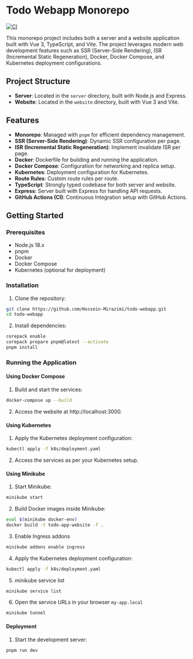 # Todo Webapp Monorepo

[![CI](https://github.com/Hossein-Mirazimi/todo-webapp/actions/workflows/ci.yaml/badge.svg)](https://github.com/Hossein-Mirazimi/todo-webapp/actions/workflows/ci.yaml)

This monorepo project includes both a server and a website application built with Vue 3, TypeScript, and Vite. The project leverages modern web development features such as SSR (Server-Side Rendering), ISR (Incremental Static Regeneration), Docker, Docker Compose, and Kubernetes deployment configurations.

## Project Structure

- **Server**: Located in the `server` directory, built with Node.js and Express.
- **Website**: Located in the `website` directory, built with Vue 3 and Vite.

## Features

- **Monorepo**: Managed with `pnpm` for efficient dependency management.
- **SSR (Server-Side Rendering)**: Dynamic SSR configuration per page.
- **ISR (Incremental Static Regeneration)**: Implement invalidate ISR per page.
- **Docker**: Dockerfile for building and running the application.
- **Docker Compose**: Configuration for networking and replica setup.
- **Kubernetes**: Deployment configuration for Kubernetes.
- **Route Rules**: Custom route rules per route.
- **TypeScript**: Strongly typed codebase for both server and website.
- **Express**: Server built with Express for handling API requests.
- **GitHub Actions (CI)**: Continuous Integration setup with GitHub Actions.

## Getting Started

### Prerequisites

- Node.js 18.x
- pnpm
- Docker
- Docker Compose
- Kubernetes (optional for deployment)

### Installation

1. Clone the repository:
```sh
git clone https://github.com/Hossein-Mirazimi/todo-webapp.git
cd todo-webapp
```
2. Install dependencies:
```sh
corepack enable
corepack prepare pnpm@latest --activate
pnpm install
```

### Running the Application

#### Using Docker Compose

1. Build and start the services:
```sh
docker-compose up --build
```
2. Access the website at http://localhost:3000.

#### Using Kubernetes

1. Apply the Kubernetes deployment configuration:
```sh
kubectl apply -f k8s/deployment.yaml
```

2. Access the services as per your Kubernetes setup.

#### Using Minikube

1. Start Minikube:
```sh
minikube start
```

2. Build Docker images inside Minikube:
```sh
eval $(minikube docker-env)
docker build -t todo-app-website -f .
```
3. Enable Ingress addons
```sh
minikube addons enable ingress
```

4. Apply the Kubernetes deployment configuration:
```sh
kubectl apply -f k8s/deployment.yaml
```

5. minikube service list
```sh
minikube service list
```

6. Open the service URLs in your browser `my-app.local`
```sh
minikube tunnel 
```

#### Deployment

1. Start the development server:

```sh
pnpm run dev
```